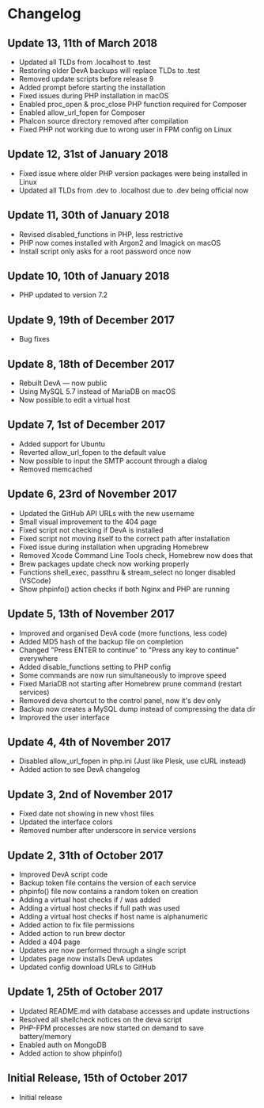 # Changelog

## Update 13, 11th of March 2018

* Updated all TLDs from .localhost to .test
* Restoring older DevA backups will replace TLDs to .test
* Removed update scripts before release 9
* Added prompt before starting the installation
* Fixed issues during PHP installation in macOS
* Enabled proc_open & proc_close PHP function required for Composer
* Enabled allow_url_fopen for Composer
* Phalcon source directory removed after compilation
* Fixed PHP not working due to wrong user in FPM config on Linux

## Update 12, 31st of January 2018

* Fixed issue where older PHP version packages were being installed in Linux
* Updated all TLDs from .dev to .localhost due to .dev being official now

## Update 11, 30th of January 2018

* Revised disabled_functions in PHP, less restrictive
* PHP now comes installed with Argon2 and Imagick on macOS
* Install script only asks for a root password once now

## Update 10, 10th of January 2018

* PHP updated to version 7.2

## Update 9, 19th of December 2017

* Bug fixes

## Update 8, 18th of December 2017

* Rebuilt DevA — now public
* Using MySQL 5.7 instead of MariaDB on macOS
* Now possible to edit a virtual host

## Update 7, 1st of December 2017

* Added support for Ubuntu
* Reverted allow\_url\_fopen to the default value
* Now possible to input the SMTP account through a dialog
* Removed memcached

## Update 6, 23rd of November 2017

* Updated the GitHub API URLs with the new username
* Small visual improvement to the 404 page
* Fixed script not checking if DevA is installed
* Fixed script not moving itself to the correct path after installation
* Fixed issue during installation when upgrading Homebrew
* Removed Xcode Command Line Tools check, Homebrew now does that
* Brew packages update check now working properly
* Functions shell\_exec, passthru & stream\_select no longer disabled (VSCode)
* Show phpinfo() action checks if both Nginx and PHP are running

## Update 5, 13th of November 2017

* Improved and organised DevA code (more functions, less code)
* Added MD5 hash of the backup file on completion
* Changed "Press ENTER to continue" to "Press any key to continue" everywhere
* Added disable_functions setting to PHP config
* Some commands are now run simultaneously to improve speed
* Fixed MariaDB not starting after Homebrew prune command (restart services)
* Removed deva shortcut to the control panel, now it's dev only
* Backup now creates a MySQL dump instead of compressing the data dir
* Improved the user interface

## Update 4, 4th of November 2017

* Disabled allow\_url\_fopen in php.ini (Just like Plesk, use cURL instead)
* Added action to see DevA changelog

## Update 3, 2nd of November 2017

* Fixed date not showing in new vhost files
* Updated the interface colors
* Removed number after underscore in service versions

## Update 2, 31th of October 2017

* Improved DevA script code
* Backup token file contains the version of each service
* phpinfo() file now contains a random token on creation
* Adding a virtual host checks if / was added
* Adding a virtual host checks if full path was used
* Adding a virtual host checks if host name is alphanumeric
* Added action to fix file permissions
* Added action to run brew doctor
* Added a 404 page
* Updates are now performed through a single script
* Updates page now installs DevA updates
* Updated config download URLs to GitHub

## Update 1, 25th of October 2017

* Updated README.md with database accesses and update instructions
* Resolved all shellcheck notices on the deva script
* PHP-FPM processes are now started on demand to save battery/memory
* Enabled auth on MongoDB
* Added action to show phpinfo()

## Initial Release, 15th of October 2017

* Initial release
